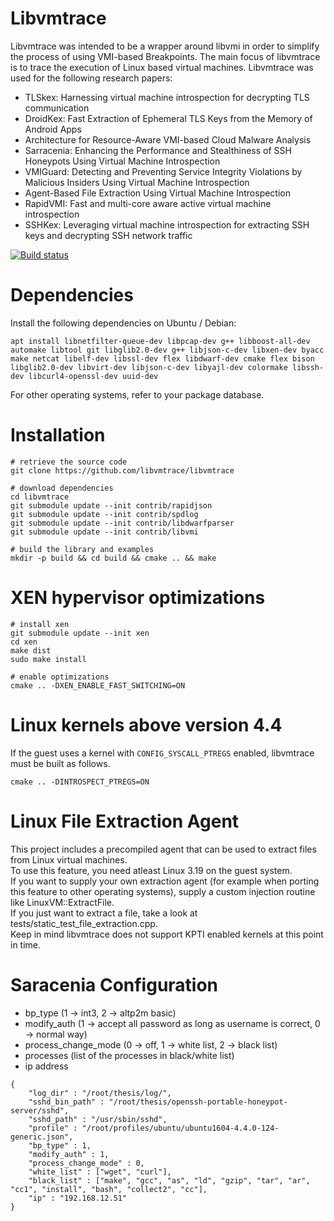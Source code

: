 Libvmtrace
===========


Libvmtrace was intended to be a wrapper around libvmi in order to
simplify the process of using VMI-based Breakpoints. The main focus
of libvmtrace is to trace the execution of Linux based virtual machines.
Libvmtrace was used for the following research papers:

* TLSkex: Harnessing virtual machine introspection for decrypting TLS communication
* DroidKex: Fast Extraction of Ephemeral TLS Keys from the Memory of Android Apps
* Architecture for Resource-Aware VMI-based Cloud Malware Analysis
* Sarracenia: Enhancing the Performance and Stealthiness of SSH Honeypots Using Virtual Machine Introspection
* VMIGuard: Detecting and Preventing Service Integrity Violations by Malicious Insiders Using Virtual Machine Introspection
* Agent-Based File Extraction Using Virtual Machine Introspection
* RapidVMI: Fast and multi-core aware active virtual machine introspection
* SSHKex: Leveraging virtual machine introspection for extracting SSH keys and decrypting SSH network traffic

[![Build status](https://travis-ci.org/libvmtrace/libvmtrace.svg?branch=master)](https://travis-ci.org/libvmtrace/libvmtrace)


Dependencies
============

Install the following dependencies on Ubuntu / Debian:

```
apt install libnetfilter-queue-dev libpcap-dev g++ libboost-all-dev automake libtool git libglib2.0-dev g++ libjson-c-dev libxen-dev byacc make netcat libelf-dev libssl-dev flex libdwarf-dev cmake flex bison libglib2.0-dev libvirt-dev libjson-c-dev libyajl-dev colormake libssh-dev libcurl4-openssl-dev uuid-dev
```

For other operating systems, refer to your package database.

Installation
============

```
# retrieve the source code
git clone https://github.com/libvmtrace/libvmtrace

# download dependencies
cd libvmtrace
git submodule update --init contrib/rapidjson
git submodule update --init contrib/spdlog
git submodule update --init contrib/libdwarfparser
git submodule update --init contrib/libvmi

# build the library and examples
mkdir -p build && cd build && cmake .. && make
```

XEN hypervisor optimizations
============================

```
# install xen
git submodule update --init xen
cd xen
make dist
sudo make install

# enable optimizations
cmake .. -DXEN_ENABLE_FAST_SWITCHING=ON
```

Linux kernels above version 4.4
==================================================================

If the guest uses a kernel with ```CONFIG_SYSCALL_PTREGS``` enabled, libvmtrace must be built as follows.

```
cmake .. -DINTROSPECT_PTREGS=ON
```

Linux File Extraction Agent
=======

This project includes a precompiled agent that can be used to extract files from Linux virtual machines.\
To use this feature, you need atleast Linux 3.19 on the guest system.\
If you want to supply your own extraction agent (for example when porting this feature to other operating systems), supply a custom injection routine like LinuxVM::ExtractFile.\
If you just want to extract a file, take a look at tests/static_test_file_extraction.cpp.\
Keep in mind libvmtrace does not support KPTI enabled kernels at this point in time.

Saracenia Configuration
=======

* bp_type (1 -> int3, 2 -> altp2m basic)
* modify_auth (1 -> accept all password as long as username is correct, 0 -> normal way)
* process_change_mode (0 -> off, 1 -> white list, 2 -> black list)
* processes (list of the processes in black/white list)
* ip address

```
{
	"log_dir" : "/root/thesis/log/",
	"sshd_bin_path" : "/root/thesis/openssh-portable-honeypot-server/sshd",
	"sshd_path" : "/usr/sbin/sshd",
	"profile" : "/root/profiles/ubuntu/ubuntu1604-4.4.0-124-generic.json",
	"bp_type" : 1,
	"modify_auth" : 1,
	"process_change_mode" : 0,
	"white_list" : ["wget", "curl"],
	"black_list" : ["make", "gcc", "as", "ld", "gzip", "tar", "ar", "cc1", "install", "bash", "collect2", "cc"],
	"ip" : "192.168.12.51"
}
```
